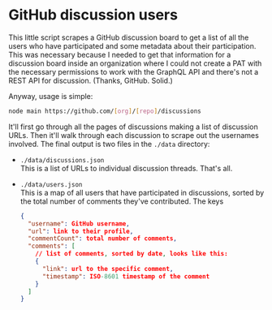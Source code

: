 # GitHub discussion users

This little script scrapes a GitHub discussion board to get a list of all the users who have participated and some metadata about their participation. This was necessary because I needed to get that information for a discussion board inside an organization where I could not create a PAT with the necessary permissions to work with the GraphQL API and there's not a REST API for discussion. (Thanks, GitHub. Solid.)

Anyway, usage is simple:

```sh
node main https://github.com/[org]/[repo]/discussions
```

It'll first go through all the pages of discussions making a list of discussion URLs. Then it'll walk through each discussion to scrape out the usernames involved. The final output is two files in the `./data` directory:

- `./data/discussions.json`  
  This is a list of URLs to individual discussion threads. That's all.
- `./data/users.json`  
  This is a map of all users that have participated in discussions, sorted by the total number of comments they've contributed. The keys

  ```json
  {
    "username": GitHub username,
    "url": link to their profile,
    "commentCount": total number of comments,
    "comments": [
      // list of comments, sorted by date, looks like this:
      {
        "link": url to the specific comment,
        "timestamp": ISO-8601 timestamp of the comment
      }
    ]
  }
  ```

